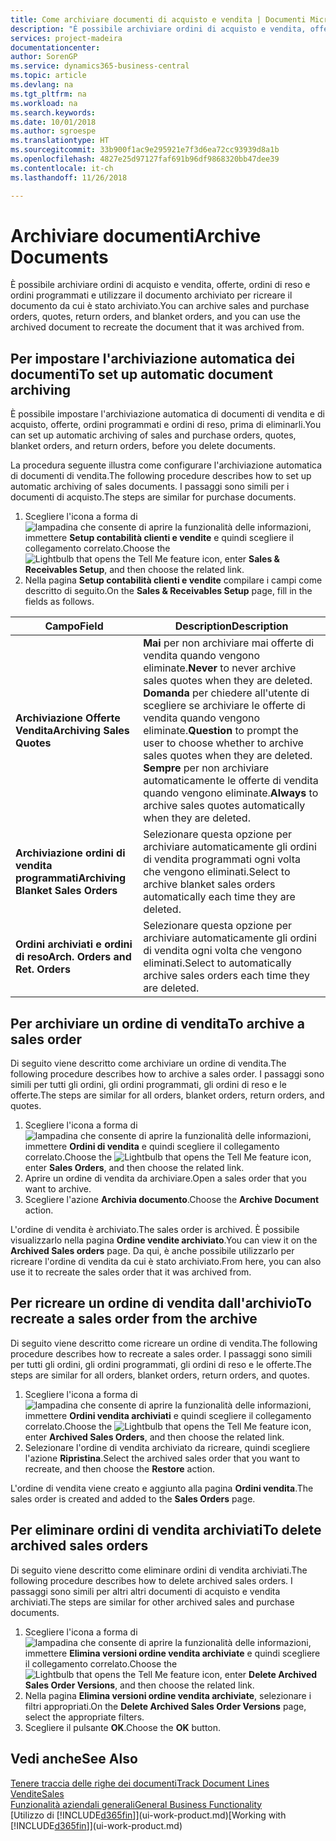 ```yaml
---
title: Come archiviare documenti di acquisto e vendita | Documenti Microsoft
description: "È possibile archiviare ordini di acquisto e vendita, offerte, ordini di reso e ordini programmati e utilizzare il documento archiviato per ricreare il documento da cui è stato archiviato."
services: project-madeira
documentationcenter: 
author: SorenGP
ms.service: dynamics365-business-central
ms.topic: article
ms.devlang: na
ms.tgt_pltfrm: na
ms.workload: na
ms.search.keywords: 
ms.date: 10/01/2018
ms.author: sgroespe
ms.translationtype: HT
ms.sourcegitcommit: 33b900f1ac9e295921e7f3d6ea72cc93939d8a1b
ms.openlocfilehash: 4827e25d97127faf691b96df9868320bb47dee39
ms.contentlocale: it-ch
ms.lasthandoff: 11/26/2018

---
```

# <a name="archive-documents"></a><span data-ttu-id="4a3c3-103">Archiviare documenti</span><span class="sxs-lookup"><span data-stu-id="4a3c3-103">Archive Documents</span></span>
<span data-ttu-id="4a3c3-104">È possibile archiviare ordini di acquisto e vendita, offerte, ordini di reso e ordini programmati e utilizzare il documento archiviato per ricreare il documento da cui è stato archiviato.</span><span class="sxs-lookup"><span data-stu-id="4a3c3-104">You can archive sales and purchase orders, quotes, return orders, and blanket orders, and you can use the archived document to recreate the document that it was archived from.</span></span>

## <a name="to-set-up-automatic-document-archiving"></a><span data-ttu-id="4a3c3-105">Per impostare l'archiviazione automatica dei documenti</span><span class="sxs-lookup"><span data-stu-id="4a3c3-105">To set up automatic document archiving</span></span>  
<span data-ttu-id="4a3c3-106">È possibile impostare l'archiviazione automatica di documenti di vendita e di acquisto, offerte, ordini programmati e ordini di reso, prima di eliminarli.</span><span class="sxs-lookup"><span data-stu-id="4a3c3-106">You can set up automatic archiving of sales and purchase orders, quotes, blanket orders, and return orders, before you delete documents.</span></span>

<span data-ttu-id="4a3c3-107">La procedura seguente illustra come configurare l'archiviazione automatica di documenti di vendita.</span><span class="sxs-lookup"><span data-stu-id="4a3c3-107">The following procedure describes how to set up automatic archiving of sales documents.</span></span> <span data-ttu-id="4a3c3-108">I passaggi sono simili per i documenti di acquisto.</span><span class="sxs-lookup"><span data-stu-id="4a3c3-108">The steps are similar for purchase documents.</span></span>
1.  <span data-ttu-id="4a3c3-109">Scegliere l'icona a forma di ![lampadina che consente di aprire la funzionalità delle informazioni](media/ui-search/search_small.png "Informazioni sull'operazione che si desidera eseguire"), immettere **Setup contabilità clienti e vendite** e quindi scegliere il collegamento correlato.</span><span class="sxs-lookup"><span data-stu-id="4a3c3-109">Choose the ![Lightbulb that opens the Tell Me feature](media/ui-search/search_small.png "Tell me what you want to do") icon, enter **Sales & Receivables Setup**, and then choose the related link.</span></span>
2. <span data-ttu-id="4a3c3-110">Nella pagina **Setup contabilità clienti e vendite** compilare i campi come descritto di seguito.</span><span class="sxs-lookup"><span data-stu-id="4a3c3-110">On the **Sales & Receivables Setup** page, fill in the fields as follows.</span></span>

|<span data-ttu-id="4a3c3-111">Campo</span><span class="sxs-lookup"><span data-stu-id="4a3c3-111">Field</span></span>|<span data-ttu-id="4a3c3-112">Description</span><span class="sxs-lookup"><span data-stu-id="4a3c3-112">Description</span></span>|
|-----|-----------|
|<span data-ttu-id="4a3c3-113">**Archiviazione Offerte Vendita**</span><span class="sxs-lookup"><span data-stu-id="4a3c3-113">**Archiving Sales Quotes**</span></span>|<span data-ttu-id="4a3c3-114">**Mai** per non archiviare mai offerte di vendita quando vengono eliminate.</span><span class="sxs-lookup"><span data-stu-id="4a3c3-114">**Never** to never archive sales quotes when they are deleted.</span></span> <span data-ttu-id="4a3c3-115">**Domanda** per chiedere all'utente di scegliere se archiviare le offerte di vendita quando vengono eliminate.</span><span class="sxs-lookup"><span data-stu-id="4a3c3-115">**Question** to prompt the user to choose whether to archive sales quotes when they are deleted.</span></span> <span data-ttu-id="4a3c3-116">**Sempre** per non archiviare automaticamente le offerte di vendita quando vengono eliminate.</span><span class="sxs-lookup"><span data-stu-id="4a3c3-116">**Always** to archive sales quotes automatically when they are deleted.</span></span>|
|<span data-ttu-id="4a3c3-117">**Archiviazione ordini di vendita programmati**</span><span class="sxs-lookup"><span data-stu-id="4a3c3-117">**Archiving Blanket Sales Orders**</span></span>|<span data-ttu-id="4a3c3-118">Selezionare questa opzione per archiviare automaticamente gli ordini di vendita programmati ogni volta che vengono eliminati.</span><span class="sxs-lookup"><span data-stu-id="4a3c3-118">Select to archive blanket sales orders automatically each time they are deleted.</span></span>|
|<span data-ttu-id="4a3c3-119">**Ordini archiviati e ordini di reso**</span><span class="sxs-lookup"><span data-stu-id="4a3c3-119">**Arch. Orders and Ret. Orders**</span></span>|<span data-ttu-id="4a3c3-120">Selezionare questa opzione per archiviare automaticamente gli ordini di vendita ogni volta che vengono eliminati.</span><span class="sxs-lookup"><span data-stu-id="4a3c3-120">Select to automatically archive sales orders each time they are deleted.</span></span>|

## <a name="to-archive-a-sales-order"></a><span data-ttu-id="4a3c3-121">Per archiviare un ordine di vendita</span><span class="sxs-lookup"><span data-stu-id="4a3c3-121">To archive a sales order</span></span>
<span data-ttu-id="4a3c3-122">Di seguito viene descritto come archiviare un ordine di vendita.</span><span class="sxs-lookup"><span data-stu-id="4a3c3-122">The following procedure describes how to archive a sales order.</span></span> <span data-ttu-id="4a3c3-123">I passaggi sono simili per tutti gli ordini, gli ordini programmati, gli ordini di reso e le offerte.</span><span class="sxs-lookup"><span data-stu-id="4a3c3-123">The steps are similar for all orders, blanket orders, return orders, and quotes.</span></span>

1.  <span data-ttu-id="4a3c3-124">Scegliere l'icona a forma di ![lampadina che consente di aprire la funzionalità delle informazioni](media/ui-search/search_small.png "Informazioni sull'operazione che si desidera eseguire"), immettere **Ordini di vendita** e quindi scegliere il collegamento correlato.</span><span class="sxs-lookup"><span data-stu-id="4a3c3-124">Choose the ![Lightbulb that opens the Tell Me feature](media/ui-search/search_small.png "Tell me what you want to do") icon, enter **Sales Orders**, and then choose the related link.</span></span>  
2.  <span data-ttu-id="4a3c3-125">Aprire un ordine di vendita da archiviare.</span><span class="sxs-lookup"><span data-stu-id="4a3c3-125">Open a sales order that you want to archive.</span></span>  
3.  <span data-ttu-id="4a3c3-126">Scegliere l'azione **Archivia documento**.</span><span class="sxs-lookup"><span data-stu-id="4a3c3-126">Choose the **Archive Document** action.</span></span>

<span data-ttu-id="4a3c3-127">L'ordine di vendita è archiviato.</span><span class="sxs-lookup"><span data-stu-id="4a3c3-127">The sales order is archived.</span></span> <span data-ttu-id="4a3c3-128">È possibile visualizzarlo nella pagina **Ordine vendite archiviato**.</span><span class="sxs-lookup"><span data-stu-id="4a3c3-128">You can view it on the **Archived Sales orders** page.</span></span> <span data-ttu-id="4a3c3-129">Da qui, è anche possibile utilizzarlo per ricreare l'ordine di vendita da cui è stato archiviato.</span><span class="sxs-lookup"><span data-stu-id="4a3c3-129">From here, you can also use it to recreate the sales order that it was archived from.</span></span>

## <a name="to-recreate-a-sales-order-from-the-archive"></a><span data-ttu-id="4a3c3-130">Per ricreare un ordine di vendita dall'archivio</span><span class="sxs-lookup"><span data-stu-id="4a3c3-130">To recreate a sales order from the archive</span></span>
<span data-ttu-id="4a3c3-131">Di seguito viene descritto come ricreare un ordine di vendita.</span><span class="sxs-lookup"><span data-stu-id="4a3c3-131">The following procedure describes how to recreate a sales order.</span></span> <span data-ttu-id="4a3c3-132">I passaggi sono simili per tutti gli ordini, gli ordini programmati, gli ordini di reso e le offerte.</span><span class="sxs-lookup"><span data-stu-id="4a3c3-132">The steps are similar for all orders, blanket orders, return orders, and quotes.</span></span>

1.  <span data-ttu-id="4a3c3-133">Scegliere l'icona a forma di ![lampadina che consente di aprire la funzionalità delle informazioni](media/ui-search/search_small.png "Informazioni sull'operazione che si desidera eseguire"), immettere **Ordini vendita archiviati** e quindi scegliere il collegamento correlato.</span><span class="sxs-lookup"><span data-stu-id="4a3c3-133">Choose the ![Lightbulb that opens the Tell Me feature](media/ui-search/search_small.png "Tell me what you want to do") icon, enter **Archived Sales Orders**, and then choose the related link.</span></span>
2.  <span data-ttu-id="4a3c3-134">Selezionare l'ordine di vendita archiviato da ricreare, quindi scegliere l'azione **Ripristina**.</span><span class="sxs-lookup"><span data-stu-id="4a3c3-134">Select the archived sales order that you want to recreate, and then choose the **Restore** action.</span></span>  

<span data-ttu-id="4a3c3-135">L'ordine di vendita viene creato e aggiunto alla pagina **Ordini vendita**.</span><span class="sxs-lookup"><span data-stu-id="4a3c3-135">The sales order is created and added to the **Sales Orders** page.</span></span>

## <a name="to-delete-archived-sales-orders"></a><span data-ttu-id="4a3c3-136">Per eliminare ordini di vendita archiviati</span><span class="sxs-lookup"><span data-stu-id="4a3c3-136">To delete archived sales orders</span></span>
<span data-ttu-id="4a3c3-137">Di seguito viene descritto come eliminare ordini di vendita archiviati.</span><span class="sxs-lookup"><span data-stu-id="4a3c3-137">The following procedure describes how to delete archived sales orders.</span></span> <span data-ttu-id="4a3c3-138">I passaggi sono simili per altri altri documenti di acquisto e vendita archiviati.</span><span class="sxs-lookup"><span data-stu-id="4a3c3-138">The steps are similar for other archived sales and purchase documents.</span></span>

1.  <span data-ttu-id="4a3c3-139">Scegliere l'icona a forma di ![lampadina che consente di aprire la funzionalità delle informazioni](media/ui-search/search_small.png "Informazioni sull'operazione che si desidera eseguire"), immettere **Elimina versioni ordine vendita archiviate** e quindi scegliere il collegamento correlato.</span><span class="sxs-lookup"><span data-stu-id="4a3c3-139">Choose the ![Lightbulb that opens the Tell Me feature](media/ui-search/search_small.png "Tell me what you want to do") icon, enter **Delete Archived Sales Order Versions**, and then choose the related link.</span></span>  
2.  <span data-ttu-id="4a3c3-140">Nella pagina **Elimina versioni ordine vendita archiviate**, selezionare i filtri appropriati.</span><span class="sxs-lookup"><span data-stu-id="4a3c3-140">On the **Delete Archived Sales Order Versions** page, select the appropriate filters.</span></span>  
3.  <span data-ttu-id="4a3c3-141">Scegliere il pulsante **OK**.</span><span class="sxs-lookup"><span data-stu-id="4a3c3-141">Choose the **OK** button.</span></span>

## <a name="see-also"></a><span data-ttu-id="4a3c3-142">Vedi anche</span><span class="sxs-lookup"><span data-stu-id="4a3c3-142">See Also</span></span>
[<span data-ttu-id="4a3c3-143">Tenere traccia delle righe dei documenti</span><span class="sxs-lookup"><span data-stu-id="4a3c3-143">Track Document Lines</span></span>](across-how-to-track-document-lines.md)  
[<span data-ttu-id="4a3c3-144">Vendite</span><span class="sxs-lookup"><span data-stu-id="4a3c3-144">Sales</span></span>](sales-manage-sales.md)  
[<span data-ttu-id="4a3c3-145">Funzionalità aziendali generali</span><span class="sxs-lookup"><span data-stu-id="4a3c3-145">General Business Functionality</span></span>](ui-across-business-areas.md)  
<span data-ttu-id="4a3c3-146">[Utilizzo di [!INCLUDE[d365fin](includes/d365fin_md.md)]](ui-work-product.md)</span><span class="sxs-lookup"><span data-stu-id="4a3c3-146">[Working with [!INCLUDE[d365fin](includes/d365fin_md.md)]](ui-work-product.md)</span></span>

